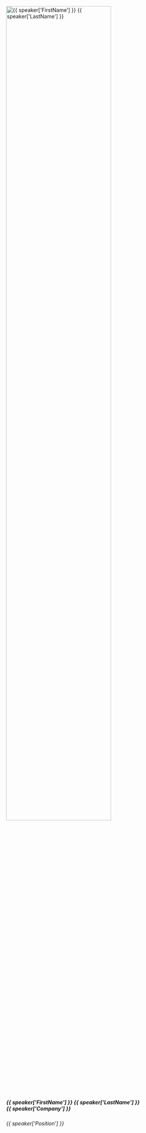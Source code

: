   <div class="col-sm-3 col-6 mb-4">
    <div class="row">
      <div class="col-md-12 text-center">
        <img src="media/speakers/{{ speaker['PictureFileName'] }}" alt="{{ speaker['FirstName'] }} {{ speaker['LastName'] }}" class="img-fluid rounded-circle" style="width: 75%">
      </div>
    </div>
    <div class="row">
      <div class="col-md-12 text-center">
        <div class="pt-2">
          <!-- <a href="#{{ speaker['FirstName'] }}-{{ speaker['LastName'] }}-talk"> -->
          <h5 class="mt-4 font-weight-medium mb-1"><b>{{ speaker['FirstName'] }} {{ speaker['LastName'] }}</b><br>{{ speaker['Company'] }}</h5>
          <h6 class="subtitle">{{ speaker['Position'] }}</h6>
          <!-- </a> -->
        </div>
      </div>
    </div>
  </div>
